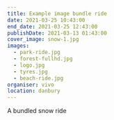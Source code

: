 ```yaml
---
title: Example image bundle ride
date: 2021-03-25 10:43:00
end_date: 2021-03-25 12:43:00
publishDate: 2021-03-13 01:43:00
cover_image: snow-1.jpg
images:
  - park-ride.jpg
  - forest-fullhd.jpg
  - logo.jpg
  - tyres.jpg
  - beach-ride.jpg
organiser: vivo
location: danbury
---
```

A bundled snow ride
